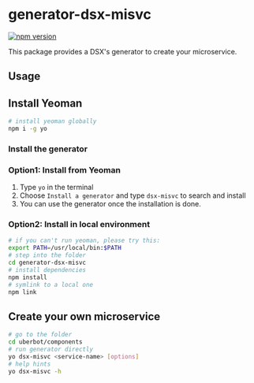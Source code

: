 # generator-dsx-misvc

[![npm version](https://badge.fury.io/js/generator-dsx-misvc.svg)](http://badge.fury.io/js/generator-dsx-misvc)

This package provides a DSX's generator to create your microservice.

## Usage

## Install Yeoman

```sh
# install yeoman globally
npm i -g yo
```

### Install the generator

### Option1: Install from Yeoman

1. Type `yo` in the terminal
2. Choose `Install a generator` and type `dsx-misvc` to search and install
3. You can use the generator once the installation is done.

### Option2: Install in local environment

```sh
# if you can't run yeoman, please try this:
export PATH=/usr/local/bin:$PATH
# step into the folder
cd generator-dsx-misvc
# install dependencies
npm install
# symlink to a local one
npm link
```

## Create your own microservice

```sh
# go to the folder
cd uberbot/components
# run generator directly
yo dsx-misvc <service-name> [options]
# help hints
yo dsx-misvc -h
```
